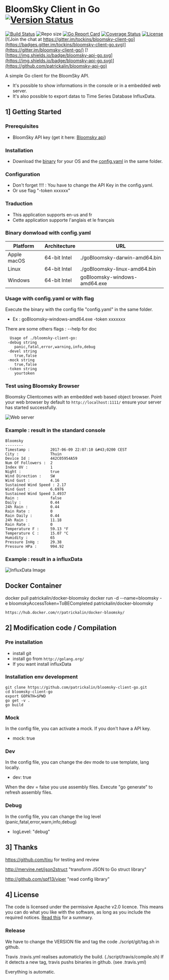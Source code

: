 # BloomSky Client in Go [![Version Status](https://img.shields.io/badge/v1.13-stable-orange.svg)](https://github.com/patrickalin/bloomsky-client-go/releases/tag/v1.13)

[![Build Status](https://travis-ci.org/patrickalin/bloomsky-client-go.svg?branch=master)](https://travis-ci.org/patrickalin/bloomsky-client-go)
![Repo size](https://img.shields.io/github/repo-size/patrickalin/bloomsky-client-go.svg)
[![Go Report Card](https://goreportcard.com/badge/github.com/patrickalin/bloomsky-client-go)](https://goreportcard.com/report/github.com/patrickalin/bloomsky-client-go)
[![Coverage Status](https://coveralls.io/repos/github/patrickalin/bloomsky-client-go/badge.svg)](https://coveralls.io/github/patrickalin/bloomsky-client-go)
[![License](https://img.shields.io/badge/License-Apache%202.0-blue.svg)](https://opensource.org/licenses/Apache-2.0)
[![Join the chat at https://gitter.im/tockins/bloomsky-client-go](https://badges.gitter.im/tockins/bloomsky-client-go.svg)](https://gitter.im/bloomsky-client-go/)
[![https://img.shields.io/badge/bloomsky-api-go.svg](https://img.shields.io/badge/bloomsky-api-go.svg)](https://github.com/patrickalin/bloomsky-api-go)

A simple Go client for the BloomSky API.

* It's possible to show informations in the console or in a embedded web server.
* It's also possible to export datas to Time Series Database InfluxData.

## 1] Getting Started

### Prerequisites

* BloomSky API key (get it here: [Bloomsky api](https://dashboard.bloomsky.com/))

### Installation

* Download the [binary](https://github.com/patrickalin/bloomsky-client-go/releases) for your OS and the [config.yaml](https://github.com/patrickalin/bloomsky-client-go/blob/master/config.yaml) in the same folder.

### Configuration

* Don't forget !!!! : You have to change the API Key in the config.yaml.
* Or use flag "-token xxxxxx"

### Traduction

* This application supports en-us and fr
* Cette application supporte l'anglais et le français

### Binary donwload with config.yaml

| Platform| Architecture | URL|
| ----------| -------- | ------|
|Apple macOS|64-bit Intel| ./goBloomsky-darwin-amd64.bin |
|Linux|64-bit Intel| ./goBloomsky-linux-amd64.bin |
|Windows|64-bit Intel| goBloomsky-windows-amd64.exe |

### Usage with config.yaml or with flag

Execute the binary with the config file "config.yaml" in the same folder.

* Ex : goBloomsky-windows-amd64.exe -token xxxxxxx

There are some others flags : --help for doc

      Usage of ./bloomsky-client-go:
     -debug string
        panic,fatal,error,warning,info,debug
     -devel string
        true,false
     -mock string
        true,false
     -token string
        yourtoken

### Test using Bloomsky Browser

Bloomsky Clientcomes with an embedded web based object browser. Point your web browser by default to `http://localhost:1111/` ensure your server has started successfully.

![Web server](https://raw.githubusercontent.com/patrickalin/bloomsky-client-go/master/img/webserver.png)

### Example : result in the standard console

    Bloomsky
    --------
    Timestamp :         2017-06-09 22:07:10 &#43;0200 CEST
    City :              Thuin
    Device Id :         442C05954A59
    Num Of Followers :  2
    Index UV :          1
    Night :             true
    Wind Direction :    SW
    Wind Gust :         4.16
    Sustained Wind Speed : 2.17
    Wind Gust :         6.6976
    Sustained Wind Speed 3.4937
    Rain :              false
    Daily :             0.44
    24h Rain :          0.44
    Rain Rate :         0
    Rain Daily :        0.44
    24h Rain :          11.18
    Rain Rate :         0
    Temperature F :     59.13 °F
    Temperature C :     15.07 °C
    Humidity :          65
    Pressure InHg :     29.38
    Pressure HPa :      994.92

### Example : result in a influxData

![InfluxData Image ](https://raw.githubusercontent.com/patrickalin/bloomsky-client-go/master/img/InfluxDB.png)

## Docker Container

docker pull patrickalin/docker-bloomsky
docker run -d  --name=bloomsky -e bloomskyAccessToken=ToBECompleted patrickalin/docker-bloomsky

`https://hub.docker.com/r/patrickalin/docker-bloomsky/`

## 2] Modification code / Compilation

### Pre installation

* install git
* install go from `http://golang.org/`
* If you want install influxData

### Installation env development

    git clone https://github.com/patrickalin/bloomsky-client-go.git
    cd bloomsky-client-go
    export GOPATH=$PWD
    go get -v .
    go build

### Mock

In the config file, you can activate a mock. If you don't have a API key.

* mock: true

### Dev

In the config file, you can change the dev mode to use template, lang locally.

* dev: true

When the dev = false you use assembly files.
Execute "go generate" to refresh assembly files.

### Debug

In the config file, you can change the log level (panic,fatal,error,warn,info,debug)

* logLevel: "debug"

## 3] Thanks

<https://github.com/tixu> for testing and review

<http://mervine.net/json2struct> "transform JSON to Go struct library"

<http://github.com/spf13/viper> "read config library"

## 4] License

The code is licensed under the permissive Apache v2.0 licence. This means you can do what you like with the software, as long as you include the required notices. [Read this](https://tldrlegal.com/license/apache-license-2.0-(apache-2.0)) for a summary.

### Release

We have to change the VERSION file and tag the code ./script/git/tag.sh in github.

Travis .travis.yml realises automaticly the build. (./script/travis/compile.sh)
If it detects a new tag, travis pushs binaries in github. (see .travis.yml)

Everything is automatic.
